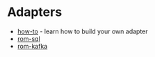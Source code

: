 # Adapters

* [how-to](/learn/adapters/how-to) - learn how to build your own adapter
* [rom-sql](/learn/adapters/sql/)
* [rom-kafka](/learn/adapters/kafka/)
